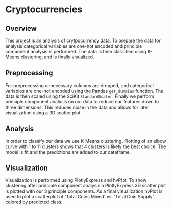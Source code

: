 # Cryptocurrencies

## Overview

This project is an analysis of crytpocurrency data. To prepare the data for analysis categorical variables are one-hot encoded and principle component analysis is performed. The data is then classified using K-Means clustering, and is finally visualized. 

## Preprocessing

For preprocessing unnecessary columns are dropped, and categorical variables are one-hot encoded using the Pandas `get_dummies` function. The data is then scaled using the SciKit `StandardScaler`. Finally we perform principle component analysis on our data to reduce our features down to three dimensions. This reduces noise in the data and allows for later visualization using a 3D scatter plot.

## Analysis

In order to classify our data we use K-Means clustering. Plotting of an elbow curve with 1 to 11 clusters shows that 4 clusters is likely the best choice. The model is fit and the predictions are added to our dataframe. 

## Visualization

Visualization is performed using PlotlyExpress and hvPlot. To show clustering after principle component analysis a PlotlyExpress 3D scatter plot is plotted with our 3 principle components. As a final visualization hvPlot is used to plot a scatterplot of 'Total Coins Mined' vs. 'Total Coin Supply', colored by predicted class.
